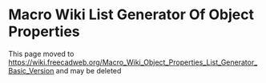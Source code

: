 # Macro Wiki List Generator Of Object Properties

 

This page moved to <https://wiki.freecadweb.org/Macro_Wiki_Object_Properties_List_Generator_Basic_Version> and may be deleted


